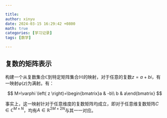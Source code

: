 ```yaml
---

title: 
author: xinyu
date: 2024-03-15 16:29:42 +0800
math: true
categories: [学习记录]
tags: [数学]

---
```


## 复数的矩阵表示

构建一个从复数集合$\mathbb{C}$到特定矩阵集合$\mathbb{M}$的映射，对于任意的复数$z=a+bi$，有一映射$\varphi \left( z \right)$为满射。有：

$$
M=\varphi \left( z \right)=\begin{bmatrix}a & -b\\ b & a\end{bmatrix}
$$

事实上，这一映射针对于任意维度的复数矩阵均成立，即对于任意维复数矩阵$C \in \mathbb{C}^{M\times N}$，均有$A \in \mathbb{R}^{2M\times 2N}$与其一一对应。
